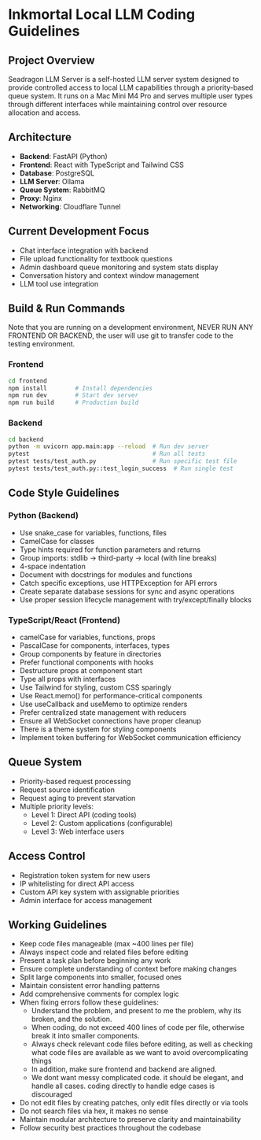 # Inkmortal Local LLM Coding Guidelines

## Project Overview
Seadragon LLM Server is a self-hosted LLM server system designed to provide controlled access to local LLM capabilities through a priority-based queue system. It runs on a Mac Mini M4 Pro and serves multiple user types through different interfaces while maintaining control over resource allocation and access.

## Architecture
- **Backend**: FastAPI (Python)
- **Frontend**: React with TypeScript and Tailwind CSS
- **Database**: PostgreSQL
- **LLM Server**: Ollama
- **Queue System**: RabbitMQ
- **Proxy**: Nginx
- **Networking**: Cloudflare Tunnel

## Current Development Focus
- Chat interface integration with backend
- File upload functionality for textbook questions
- Admin dashboard queue monitoring and system stats display
- Conversation history and context window management
- LLM tool use integration

## Build & Run Commands
Note that you are running on a development environment,
NEVER RUN ANY FRONTEND OR BACKEND, the user will use git
to transfer code to the testing environment.

### Frontend
```bash
cd frontend
npm install        # Install dependencies
npm run dev        # Start dev server
npm run build      # Production build
```

### Backend
```bash
cd backend
python -m uvicorn app.main:app --reload  # Run dev server
pytest                                   # Run all tests
pytest tests/test_auth.py                # Run specific test file
pytest tests/test_auth.py::test_login_success  # Run single test
```

## Code Style Guidelines

### Python (Backend)
- Use snake_case for variables, functions, files
- CamelCase for classes
- Type hints required for function parameters and returns
- Group imports: stdlib → third-party → local (with line breaks)
- 4-space indentation
- Document with docstrings for modules and functions
- Catch specific exceptions, use HTTPException for API errors
- Create separate database sessions for sync and async operations
- Use proper session lifecycle management with try/except/finally blocks

### TypeScript/React (Frontend)
- camelCase for variables, functions, props
- PascalCase for components, interfaces, types
- Group components by feature in directories
- Prefer functional components with hooks
- Destructure props at component start
- Type all props with interfaces
- Use Tailwind for styling, custom CSS sparingly
- Use React.memo() for performance-critical components
- Use useCallback and useMemo to optimize renders
- Prefer centralized state management with reducers
- Ensure all WebSocket connections have proper cleanup
- There is a theme system for styling components
- Implement token buffering for WebSocket communication efficiency

## Queue System
- Priority-based request processing
- Request source identification
- Request aging to prevent starvation
- Multiple priority levels:
  - Level 1: Direct API (coding tools)
  - Level 2: Custom applications (configurable)
  - Level 3: Web interface users

## Access Control
- Registration token system for new users
- IP whitelisting for direct API access
- Custom API key system with assignable priorities
- Admin interface for access management

## Working Guidelines
- Keep code files manageable (max ~400 lines per file)
- Always inspect code and related files before editing
- Present a task plan before beginning any work
- Ensure complete understanding of context before making changes
- Split large components into smaller, focused ones
- Maintain consistent error handling patterns
- Add comprehensive comments for complex logic
- When fixing errors follow these guidelines: 
	- Understand the problem, and present to me the problem, why its broken, and the solution. 
	- When coding, do not exceed 400 lines of code per file, otherwise break it into smaller components.
	- Always check relevant code files before editing, as well as checking what code files are available as we want to avoid overcomplicating things
	- In addition, make sure frontend and backend are aligned. 
	- We dont want messy complicated code. it should be elegant, and handle all cases. coding directly to handle edge cases is discouraged
- Do not edit files by creating patches, only edit files directly or via tools
- Do not search files via hex, it makes no sense
- Maintain modular architecture to preserve clarity and maintainability
- Follow security best practices throughout the codebase